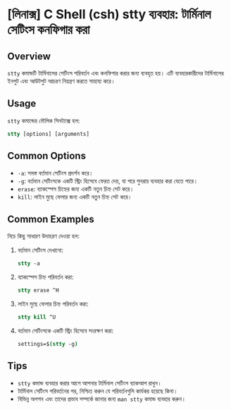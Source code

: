 # [লিনাক্স] C Shell (csh) stty ব্যবহার: টার্মিনাল সেটিংস কনফিগার করা

## Overview
`stty` কমান্ডটি টার্মিনালের সেটিংস পরিবর্তন এবং কনফিগার করার জন্য ব্যবহৃত হয়। এটি ব্যবহারকারীদের টার্মিনালের ইনপুট এবং আউটপুট আচরণ নিয়ন্ত্রণ করতে সাহায্য করে।

## Usage
`stty` কমান্ডের মৌলিক সিনট্যাক্স হল:

```csh
stty [options] [arguments]
```

## Common Options
- `-a`: সমস্ত বর্তমান সেটিংস প্রদর্শন করে।
- `-g`: বর্তমান সেটিংসকে একটি স্ট্রিং হিসেবে ফেরত দেয়, যা পরে পুনরায় ব্যবহার করা যেতে পারে।
- `erase`: ব্যাকস্পেস চিহ্নের জন্য একটি নতুন চিহ্ন সেট করে।
- `kill`: লাইন মুছে ফেলার জন্য একটি নতুন চিহ্ন সেট করে।

## Common Examples
নিচে কিছু সাধারণ উদাহরণ দেওয়া হল:

1. বর্তমান সেটিংস দেখানো:
   ```csh
   stty -a
   ```

2. ব্যাকস্পেস চিহ্ন পরিবর্তন করা:
   ```csh
   stty erase ^H
   ```

3. লাইন মুছে ফেলার চিহ্ন পরিবর্তন করা:
   ```csh
   stty kill ^U
   ```

4. বর্তমান সেটিংসকে একটি স্ট্রিং হিসেবে সংরক্ষণ করা:
   ```csh
   settings=$(stty -g)
   ```

## Tips
- `stty` কমান্ড ব্যবহার করার আগে আপনার টার্মিনাল সেটিংস ব্যাকআপ রাখুন।
- টার্মিনাল সেটিংস পরিবর্তনের পর, নিশ্চিত করুন যে পরিবর্তনগুলি কার্যকর হয়েছে কিনা।
- বিভিন্ন অপশন এবং তাদের প্রভাব সম্পর্কে জানার জন্য `man stty` কমান্ড ব্যবহার করুন।
